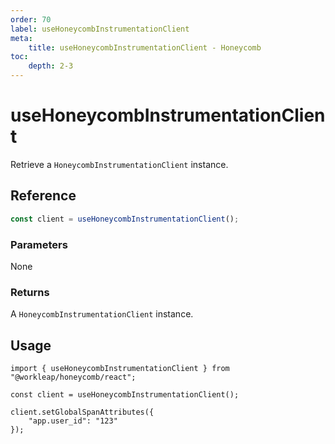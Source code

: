 ```yaml
---
order: 70
label: useHoneycombInstrumentationClient
meta:
    title: useHoneycombInstrumentationClient - Honeycomb
toc:
    depth: 2-3
---
```


# useHoneycombInstrumentationClient

Retrieve a `HoneycombInstrumentationClient` instance.

## Reference

```ts
const client = useHoneycombInstrumentationClient();
```

### Parameters

None

### Returns

A `HoneycombInstrumentationClient` instance.

## Usage

```tsx !#3
import { useHoneycombInstrumentationClient } from "@workleap/honeycomb/react";

const client = useHoneycombInstrumentationClient();

client.setGlobalSpanAttributes({
    "app.user_id": "123"
});
```
